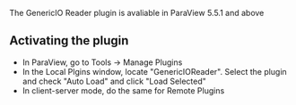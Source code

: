 The GenericIO Reader plugin is avaliable in ParaView 5.5.1 and above

## Activating the plugin
- In ParaView, go to Tools -> Manage Plugins
- In the Local Plgins window, locate "GenericIOReader". Select the plugin and check "Auto Load" and click "Load Selected"
- In client-server mode, do the same for Remote Plugins
